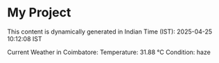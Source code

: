 # My Project

This content is dynamically generated in Indian Time (IST): 2025-04-25 10:12:08 IST


Current Weather in Coimbatore:
Temperature: 31.88 °C
Condition: haze

